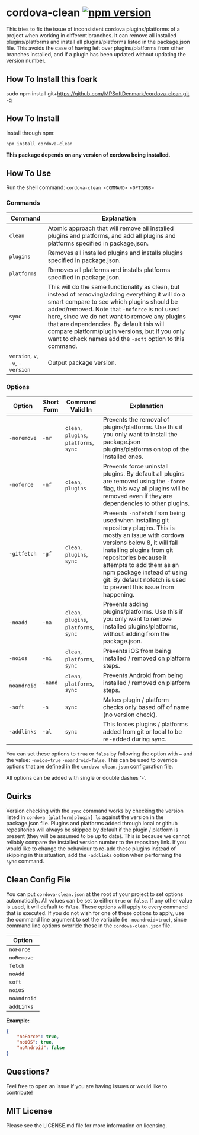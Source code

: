 # cordova-clean [![npm version](https://badge.fury.io/js/cordova-clean.svg)](https://badge.fury.io/js/cordova-clean)

This tries to fix the issue of inconsistent cordova plugins/platforms of a project when working in different branches. It can remove all installed plugins/platforms and install all plugins/platforms listed in the package.json file. This avoids the case of having left over plugins/platforms from other branches installed, and if a plugin has been updated without updating the version number.


## How To Install this foark

sudo npm install git+https://github.com/MPSoftDenmark/cordova-clean.git -g

## How To Install

Install through npm:

```shell
npm install cordova-clean
```

**This package depends on any version of cordova being installed.**

## How To Use

Run the shell command: `cordova-clean <COMMAND> <OPTIONS>`

### Commands

| Command | Explanation |
|---|---|
| `clean` | Atomic approach that will remove all installed plugins and platforms, and add all plugins and platforms specified in package.json. |
| `plugins` | Removes all installed plugins and installs plugins specified in package.json. |
| `platforms` | Removes all platforms and installs platforms specified in package.json. |
| `sync` | This will do the same functionality as clean, but instead of removing/adding everything it will do a smart compare to see which plugins should be added/removed. Note that `-noforce` is not used here, since we do not want to remove any plugins that are dependencies. By default this will compare platform/plugin versions, but if you only want to check names add the `-soft` option to this command. |
| `version`, `v`, `-v`, `-version` | Output package version. |

### Options

| Option | Short Form | Command Valid In | Explanation |
|---|---|---|---|
| `-noremove` | `-nr` | `clean`, `plugins`, `platforms`, `sync` | Prevents the removal of  plugins/platforms. Use this if you only want to install the package.json plugins/platforms on top of the installed ones. |
| `-noforce` | `-nf` | `clean`, `plugins` | Prevents force uninstall plugins. By default all plugins are removed using the `-force` flag, this way all plugins will be removed even if they are dependencies to other plugins. |
| `-gitfetch` | `-gf` | `clean`, `plugins`, `sync` | Prevents `-nofetch` from being used when installing git repository plugins. This is mostly an issue with cordova versions below 8, it will fail installing plugins from git repositories because it attempts to add them as an npm package instead of using git. By default nofetch is used to prevent this issue from happening. |
| `-noadd` | `-na` | `clean`, `plugins`, `platforms`, `sync` | Prevents adding plugins/platforms. Use this if you only want to remove installed plugins/platforms, without adding from the package.json. |
| `-noios` | `-ni` | `clean`, `platforms`, `sync` | Prevents iOS from being installed / removed on platform steps. |
| `-noandroid` | `-nand` | `clean`, `platforms`, `sync` | Prevents Android from being installed / removed on platform steps. |
| `-soft` | `-s` | `sync` | Makes plugin / platform checks only based off of name (no version check). |
| `-addlinks` | `-al` | `sync` | This forces plugins / platforms added from git or local to be re-added during sync. |

You can set these options to `true` or `false` by following the option with `=` and the value: `-noios=true` `-noandroid=false`. This can be used to override options that are defined in the `cordova-clean.json` configuration file.

All options can be added with single or double dashes '-'.

## Quirks

Version checking with the `sync` command works by checking the version listed in `cordova [platform|plugin] ls` against the version in the package.json file. Plugins and platforms added through local or github repositories will always be skipped by default if the plugin / platform is present (they will be assumed to be up to date). This is because we cannot reliably compare the installed version number to the repository link. If you would like to change the behaviour to re-add these plugins instead of skipping in this situation, add the `-addlinks` option when performing the `sync` command.

## Clean Config File

You can put `cordova-clean.json` at the root of your project to set options automatically. All values can be set to either `true` or `false`. If any other value is used, it will default to `false`. These options will apply to every command that is executed. If you do not wish for one of these options to apply, use the command line argument to set the variable (ie `-noandroid=true`), since command line options override those in the `cordova-clean.json` file.

| Option      |
| ----------- |
| `noForce`   |
| `noRemove`  |
| `fetch`     |
| `noAdd`     |
| `soft`      |
| `noiOS`     |
| `noAndroid` |
| `addLinks`  |

**Example:**

```json
{
    "noForce": true,
    "noiOS": true,
    "noAndroid": false
}
```

## Questions?

Feel free to open an issue if you are having issues or would like to contribute!

## MIT License

Please see the LICENSE.md file for more information on licensing.
